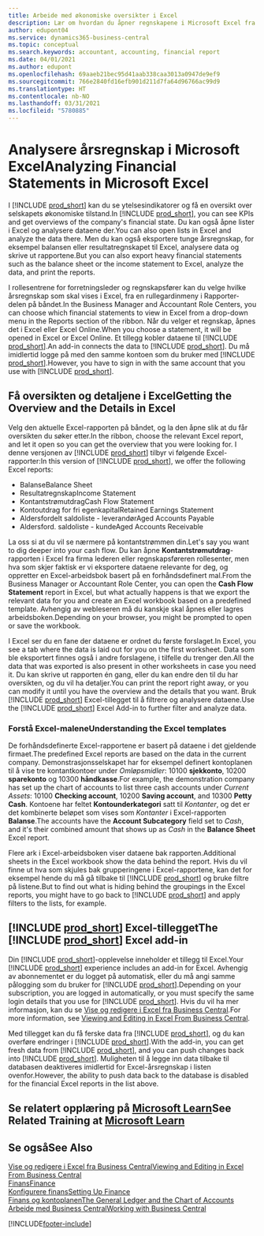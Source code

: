 ```yaml
---
title: Arbeide med økonomiske oversikter i Excel
description: Lær om hvordan du åpner regnskapene i Microsoft Excel fra Business Central for bedre analyser.
author: edupont04
ms.service: dynamics365-business-central
ms.topic: conceptual
ms.search.keywords: accountant, accounting, financial report
ms.date: 04/01/2021
ms.author: edupont
ms.openlocfilehash: 69aaeb21bec95d41aab338caa3013a0947de9ef9
ms.sourcegitcommit: 766e2840fd16efb901d211d7fa64d96766ac99d9
ms.translationtype: HT
ms.contentlocale: nb-NO
ms.lasthandoff: 03/31/2021
ms.locfileid: "5780885"
---
```

# <a name="analyzing-financial-statements-in-microsoft-excel"></a><span data-ttu-id="a1af9-103">Analysere årsregnskap i Microsoft Excel</span><span class="sxs-lookup"><span data-stu-id="a1af9-103">Analyzing Financial Statements in Microsoft Excel</span></span>

<span data-ttu-id="a1af9-104">I [!INCLUDE [prod_short](includes/prod_short.md)] kan du se ytelsesindikatorer og få en oversikt over selskapets økonomiske tilstand.</span><span class="sxs-lookup"><span data-stu-id="a1af9-104">In [!INCLUDE [prod_short](includes/prod_short.md)], you can see KPIs and get overviews of the company's financial state.</span></span> <span data-ttu-id="a1af9-105">Du kan også åpne lister i Excel og analysere dataene der.</span><span class="sxs-lookup"><span data-stu-id="a1af9-105">You can also open lists in Excel and analyze the data there.</span></span> <span data-ttu-id="a1af9-106">Men du kan også eksportere tunge årsregnskap, for eksempel balansen eller resultatregnskapet til Excel, analysere data og skrive ut rapportene.</span><span class="sxs-lookup"><span data-stu-id="a1af9-106">But you can also export heavy financial statements such as the balance sheet or the income statement to Excel, analyze the data, and print the reports.</span></span>  

<span data-ttu-id="a1af9-107">I rollesentrene for forretningsleder og regnskapsfører kan du velge hvilke årsregnskap som skal vises i Excel, fra en rullegardinmeny i Rapporter-delen på båndet.</span><span class="sxs-lookup"><span data-stu-id="a1af9-107">In the Business Manager and Accountant Role Centers, you can choose which financial statements to view in Excel from a drop-down menu in the Reports section of the ribbon.</span></span> <span data-ttu-id="a1af9-108">Når du velger et regnskap, åpnes det i Excel eller Excel Online.</span><span class="sxs-lookup"><span data-stu-id="a1af9-108">When you choose a statement, it will be opened in Excel or Excel Online.</span></span> <span data-ttu-id="a1af9-109">Et tillegg kobler dataene til [!INCLUDE [prod_short](includes/prod_short.md)].</span><span class="sxs-lookup"><span data-stu-id="a1af9-109">An add-in connects the data to [!INCLUDE [prod_short](includes/prod_short.md)].</span></span> <span data-ttu-id="a1af9-110">Du må imidlertid logge på med den samme kontoen som du bruker med [!INCLUDE [prod_short](includes/prod_short.md)].</span><span class="sxs-lookup"><span data-stu-id="a1af9-110">However, you have to sign in with the same account that you use with [!INCLUDE [prod_short](includes/prod_short.md)].</span></span>  

## <a name="getting-the-overview-and-the-details-in-excel"></a><span data-ttu-id="a1af9-111">Få oversikten og detaljene i Excel</span><span class="sxs-lookup"><span data-stu-id="a1af9-111">Getting the Overview and the Details in Excel</span></span>

<span data-ttu-id="a1af9-112">Velg den aktuelle Excel-rapporten på båndet, og la den åpne slik at du får oversikten du søker etter.</span><span class="sxs-lookup"><span data-stu-id="a1af9-112">In the ribbon, choose the relevant Excel report, and let it open so you can get the overview that you were looking for.</span></span> <span data-ttu-id="a1af9-113">I denne versjonen av [!INCLUDE [prod_short](includes/prod_short.md)] tilbyr vi følgende Excel-rapporter:</span><span class="sxs-lookup"><span data-stu-id="a1af9-113">In this version of [!INCLUDE [prod_short](includes/prod_short.md)], we offer the following Excel reports:</span></span>

- <span data-ttu-id="a1af9-114">Balanse</span><span class="sxs-lookup"><span data-stu-id="a1af9-114">Balance Sheet</span></span>  
- <span data-ttu-id="a1af9-115">Resultatregnskap</span><span class="sxs-lookup"><span data-stu-id="a1af9-115">Income Statement</span></span>  
- <span data-ttu-id="a1af9-116">Kontantstrømutdrag</span><span class="sxs-lookup"><span data-stu-id="a1af9-116">Cash Flow Statement</span></span>  
- <span data-ttu-id="a1af9-117">Kontoutdrag for fri egenkapital</span><span class="sxs-lookup"><span data-stu-id="a1af9-117">Retained Earnings Statement</span></span>  
- <span data-ttu-id="a1af9-118">Aldersfordelt saldoliste - leverandør</span><span class="sxs-lookup"><span data-stu-id="a1af9-118">Aged Accounts Payable</span></span>  
- <span data-ttu-id="a1af9-119">Aldersford. saldoliste - kunde</span><span class="sxs-lookup"><span data-stu-id="a1af9-119">Aged Accounts Receivable</span></span>  

<span data-ttu-id="a1af9-120">La oss si at du vil se nærmere på kontantstrømmen din.</span><span class="sxs-lookup"><span data-stu-id="a1af9-120">Let's say you want to dig deeper into your cash flow.</span></span> <span data-ttu-id="a1af9-121">Du kan åpne **Kontantstrømutdrag**-rapporten i Excel fra firma lederen eller regnskapsføreren rollesenter, men hva som skjer faktisk er vi eksportere dataene relevante for deg, og oppretter en Excel-arbeidsbok basert på en forhåndsdefinert mal.</span><span class="sxs-lookup"><span data-stu-id="a1af9-121">From the Business Manager or Accountant Role Center, you can open the **Cash Flow Statement** report in Excel, but what actually happens is that we export the relevant data for you and create an Excel workbook based on a predefined template.</span></span> <span data-ttu-id="a1af9-122">Avhengig av webleseren må du kanskje skal åpnes eller lagres arbeidsboken.</span><span class="sxs-lookup"><span data-stu-id="a1af9-122">Depending on your browser, you might be prompted to open or save the workbook.</span></span>  

<span data-ttu-id="a1af9-123">I Excel ser du en fane der dataene er ordnet du første forslaget.</span><span class="sxs-lookup"><span data-stu-id="a1af9-123">In Excel, you see a tab where the data is laid out for you on the first worksheet.</span></span> <span data-ttu-id="a1af9-124">Data som ble eksportert finnes også i andre forslagene, i tilfelle du trenger den.</span><span class="sxs-lookup"><span data-stu-id="a1af9-124">All the data that was exported is also present in other worksheets in case you need it.</span></span> <span data-ttu-id="a1af9-125">Du kan skrive ut rapporten én gang, eller du kan endre den til du har oversikten, og du vil ha detaljer.</span><span class="sxs-lookup"><span data-stu-id="a1af9-125">You can print the report right away, or you can modify it until you have the overview and the details that you want.</span></span> <span data-ttu-id="a1af9-126">Bruk [!INCLUDE [prod_short](includes/prod_short.md)] Excel-tillegget til å filtrere og analysere dataene.</span><span class="sxs-lookup"><span data-stu-id="a1af9-126">Use the [!INCLUDE [prod_short](includes/prod_short.md)] Excel Add-in to further filter and analyze data.</span></span>  

### <a name="understanding-the-excel-templates"></a><span data-ttu-id="a1af9-127">Forstå Excel-malene</span><span class="sxs-lookup"><span data-stu-id="a1af9-127">Understanding the Excel templates</span></span>

<span data-ttu-id="a1af9-128">De forhåndsdefinerte Excel-rapportene er basert på dataene i det gjeldende firmaet.</span><span class="sxs-lookup"><span data-stu-id="a1af9-128">The predefined Excel reports are based on the data in the current company.</span></span> <span data-ttu-id="a1af9-129">Demonstrasjonsselskapet har for eksempel definert kontoplanen til å vise tre kontantkontoer under *Omløpsmidler*: 10100 **sjekkonto**, 10200 **sparekonto** og 10300 **håndkasse**.</span><span class="sxs-lookup"><span data-stu-id="a1af9-129">For example, the demonstration company has set up the chart of accounts to list three cash accounts under *Current Assets*: 10100 **Checking account**, 10200 **Saving account**, and 10300 **Petty Cash**.</span></span> <span data-ttu-id="a1af9-130">Kontoene har feltet **Kontounderkategori** satt til *Kontanter*, og det er det kombinerte beløpet som vises som *Kontanter* i Excel-rapporten **Balanse**.</span><span class="sxs-lookup"><span data-stu-id="a1af9-130">The accounts have the **Account Subcategory** field set to *Cash*, and it's their combined amount that shows up as *Cash* in the **Balance Sheet** Excel report.</span></span>  

<span data-ttu-id="a1af9-131">Flere ark i Excel-arbeidsboken viser dataene bak rapporten.</span><span class="sxs-lookup"><span data-stu-id="a1af9-131">Additional sheets in the Excel workbook show the data behind the report.</span></span> <span data-ttu-id="a1af9-132">Hvis du vil finne ut hva som skjules bak grupperingene i Excel-rapportene, kan det for eksempel hende du må gå tilbake til [!INCLUDE [prod_short](includes/prod_short.md)] og bruke filtre på listene.</span><span class="sxs-lookup"><span data-stu-id="a1af9-132">But to find out what is hiding behind the groupings in the Excel reports, you might have to go back to [!INCLUDE [prod_short](includes/prod_short.md)] and apply filters to the lists, for example.</span></span>  

## <a name="the-prod_short-excel-add-in"></a><span data-ttu-id="a1af9-133">[!INCLUDE [prod_short](includes/prod_short.md)] Excel-tillegget</span><span class="sxs-lookup"><span data-stu-id="a1af9-133">The [!INCLUDE [prod_short](includes/prod_short.md)] Excel add-in</span></span>

<span data-ttu-id="a1af9-134">Din [!INCLUDE [prod_short](includes/prod_short.md)]-opplevelse inneholder et tillegg til Excel.</span><span class="sxs-lookup"><span data-stu-id="a1af9-134">Your [!INCLUDE [prod_short](includes/prod_short.md)] experience includes an add-in for Excel.</span></span> <span data-ttu-id="a1af9-135">Avhengig av abonnementet er du logget på automatisk, eller du må angi samme pålogging som du bruker for [!INCLUDE [prod_short](includes/prod_short.md)].</span><span class="sxs-lookup"><span data-stu-id="a1af9-135">Depending on your subscription, you are logged in automatically, or you must specify the same login details that you use for [!INCLUDE [prod_short](includes/prod_short.md)].</span></span> <span data-ttu-id="a1af9-136">Hvis du vil ha mer informasjon, kan du se [Vise og redigere i Excel fra Business Central](across-work-with-excel.md).</span><span class="sxs-lookup"><span data-stu-id="a1af9-136">For more information, see [Viewing and Editing in Excel From Business Central](across-work-with-excel.md).</span></span>  

<span data-ttu-id="a1af9-137">Med tillegget kan du få ferske data fra [!INCLUDE [prod_short](includes/prod_short.md)], og du kan overføre endringer i [!INCLUDE [prod_short](includes/prod_short.md)].</span><span class="sxs-lookup"><span data-stu-id="a1af9-137">With the add-in, you can get fresh data from [!INCLUDE [prod_short](includes/prod_short.md)], and you can push changes back into [!INCLUDE [prod_short](includes/prod_short.md)].</span></span> <span data-ttu-id="a1af9-138">Muligheten til å legge inn data tilbake til databasen deaktiveres imidlertid for Excel-årsregnskap i listen ovenfor.</span><span class="sxs-lookup"><span data-stu-id="a1af9-138">However, the ability to push data back to the database is disabled for the financial Excel reports in the list above.</span></span>  

## <a name="see-related-training-at-microsoft-learn"></a><span data-ttu-id="a1af9-139">Se relatert opplæring på [Microsoft Learn](/learn/modules/configure-powerbi-excel-dynamics-365-business-central/index)</span><span class="sxs-lookup"><span data-stu-id="a1af9-139">See Related Training at [Microsoft Learn](/learn/modules/configure-powerbi-excel-dynamics-365-business-central/index)</span></span>

## <a name="see-also"></a><span data-ttu-id="a1af9-140">Se også</span><span class="sxs-lookup"><span data-stu-id="a1af9-140">See Also</span></span>

[<span data-ttu-id="a1af9-141">Vise og redigere i Excel fra Business Central</span><span class="sxs-lookup"><span data-stu-id="a1af9-141">Viewing and Editing in Excel From Business Central</span></span>](across-work-with-excel.md)  
[<span data-ttu-id="a1af9-142">Finans</span><span class="sxs-lookup"><span data-stu-id="a1af9-142">Finance</span></span>](finance.md)  
[<span data-ttu-id="a1af9-143">Konfigurere finans</span><span class="sxs-lookup"><span data-stu-id="a1af9-143">Setting Up Finance</span></span>](finance-setup-finance.md)  
[<span data-ttu-id="a1af9-144">Finans og kontoplanen</span><span class="sxs-lookup"><span data-stu-id="a1af9-144">The General Ledger and the Chart of Accounts</span></span>](finance-general-ledger.md)  
[<span data-ttu-id="a1af9-145">Arbeide med Business Central</span><span class="sxs-lookup"><span data-stu-id="a1af9-145">Working with Business Central</span></span>](ui-work-product.md)  


[!INCLUDE[footer-include](includes/footer-banner.md)]